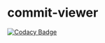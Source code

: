# commit-viewer

[![Codacy Badge](https://api.codacy.com/project/badge/Grade/32252db88bcf49b5b627193b161c01de)](https://app.codacy.com/gh/filipe7rito/commit-viewer?utm_source=github.com&utm_medium=referral&utm_content=filipe7rito/commit-viewer&utm_campaign=Badge_Grade_Settings)
